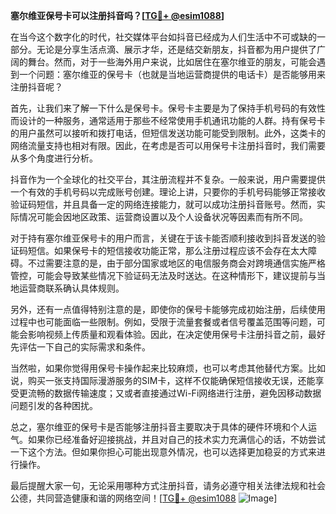 **塞尔维亚保号卡可以注册抖音吗？[[TG💪+ @esim1088](https://t.me/s/esim1088)]**

在当今这个数字化的时代，社交媒体平台如抖音已经成为人们生活中不可或缺的一部分。无论是分享生活点滴、展示才华，还是结交新朋友，抖音都为用户提供了广阔的舞台。然而，对于一些海外用户来说，比如居住在塞尔维亚的朋友，可能会遇到一个问题：塞尔维亚的保号卡（也就是当地运营商提供的电话卡）是否能够用来注册抖音呢？

首先，让我们来了解一下什么是保号卡。保号卡主要是为了保持手机号码的有效性而设计的一种服务，通常适用于那些不经常使用手机通讯功能的人群。持有保号卡的用户虽然可以接听和拨打电话，但短信发送功能可能受到限制。此外，这类卡的网络流量支持也相对有限。因此，在考虑是否可以用保号卡注册抖音时，我们需要从多个角度进行分析。

抖音作为一个全球化的社交平台，其注册流程并不复杂。一般来说，用户需要提供一个有效的手机号码以完成账号创建。理论上讲，只要你的手机号码能够正常接收验证码短信，并且具备一定的网络连接能力，就可以成功注册抖音账号。然而，实际情况可能会因地区政策、运营商设置以及个人设备状况等因素而有所不同。

对于持有塞尔维亚保号卡的用户而言，关键在于该卡能否顺利接收到抖音发送的验证码短信。如果保号卡的短信接收功能正常，那么注册过程应该不会存在太大障碍。不过需要注意的是，由于部分国家或地区的电信服务商会对跨境通信实施严格管控，可能会导致某些情况下验证码无法及时送达。在这种情形下，建议提前与当地运营商联系确认具体规则。

另外，还有一点值得特别注意的是，即使你的保号卡能够完成初始注册，后续使用过程中也可能面临一些限制。例如，受限于流量套餐或者信号覆盖范围等问题，可能会影响视频上传质量和观看体验。因此，在决定使用保号卡注册抖音之前，最好先评估一下自己的实际需求和条件。

当然啦，如果你觉得用保号卡操作起来比较麻烦，也可以考虑其他替代方案。比如说，购买一张支持国际漫游服务的SIM卡，这样不仅能确保短信接收无误，还能享受更流畅的数据传输速度；又或者直接通过Wi-Fi网络进行注册，避免因移动数据问题引发的各种困扰。

总之，塞尔维亚的保号卡是否能够注册抖音主要取决于具体的硬件环境和个人运气。如果你已经准备好迎接挑战，并且对自己的技术实力充满信心的话，不妨尝试一下这个方法。但如果你担心可能出现意外情况，也可以选择更加稳妥的方式来进行操作。

最后提醒大家一句，无论采用哪种方式注册抖音，请务必遵守相关法律法规和社会公德，共同营造健康和谐的网络空间！[[TG💪+ @esim1088](https://t.me/s/esim1088) ![Image](https://i.postimg.cc/4NQfJmqS/Snipaste-2025-05-13-00-14-12.png)]